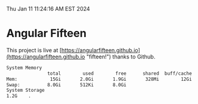 Thu Jan 11 11:24:16 AM EST 2024

# Angular Fifteen


This project is live at [https://angularfifteen.github.io](https://angularfifteen.github.io "fifteen!") thanks to Github.

```bash
System Memory
               total        used        free      shared  buff/cache   available
Mem:            15Gi       2.0Gi       1.9Gi       328Mi        12Gi        13Gi
Swap:          8.0Gi       512Ki       8.0Gi
System Storage
1.2G	.
